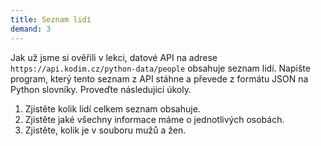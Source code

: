 ```yaml
---
title: Seznam lidí
demand: 3
---
```


Jak už jsme si ověřili v lekci, datové API na adrese `https://api.kodim.cz/python-data/people` obsahuje seznam lidí. Napište program, který tento seznam z API stáhne a převede z formátu JSON na Python slovníky. Proveďte následující úkoly.

1. Zjistěte kolik lidí celkem seznam obsahuje.
1. Zjistěte jaké všechny informace máme o jednotlivých osobách.
1. Zjistěte, kolik je v souboru mužů a žen.
